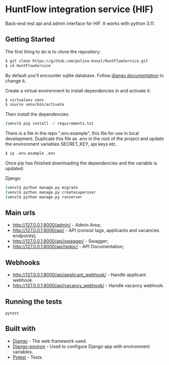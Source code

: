 # HuntFlow integration service (HIF)
Back-end rest api and admin interface for HIF. It works with python 3.11.

## Getting Started
The first thing to do is to clone the repository:  
```sh
$ git clone https://github.com/polina-koval/HuntFlowService.git
$ cd HuntFlowService
```

By default you'll encounter sqlite database. Follow [django documentation](https://docs.djangoproject.com/en/4.1/ref/settings/#databases) to change it.


Create a virtual environment to install dependencies in and activate it:  

```sh
$ virtualenv venv  
$ source venv/bin/activate
```

Then install the dependencies:  

```sh
(venv)$ pip install -r requirements.txt
```  
There is a file in the repo ".env.example", this file for use in local development. 
Duplicate this file as .env in the root of the project and update the environment 
variables SECRET_KEY, api keys etc.  

```sh
$ cp .env.example .env
```

Once pip has finished downloading the dependencies and the variable is updated:  
 
Django:
```sh
(venv)$ python manage.py migrate
(venv)$ python manage.py createsuperuser
(venv)$ python manage.py runserver
```

## Main urls
- http://127.0.0.1:8000/admin/ - Admin Area;
- http://127.0.0.1:8000/api/ - API (consist tags, applicants and vacancies endpoints);
- http://127.0.0.1:8000/api/swagger/ - Swagger;
- http://127.0.0.1:8000/api/redoc/ - API Documentation;

## Webhooks
- http://127.0.0.1:8000/api/applicant_webhook/ - Handle applicant webhook.
- http://127.0.0.1:8000/api/vacancy_webhook/ -  Handle vacancy webhook.
## Running the tests
```
pytest
```

## Built with
* [Django](https://www.djangoproject.com/) - The web framework used.
* [Django-environ](https://django-environ.readthedocs.io/en/latest/) - Used to configure Django app with environment variables.
* [Pytest](https://docs.pytest.org/en/7.2.x/) - Tests.
